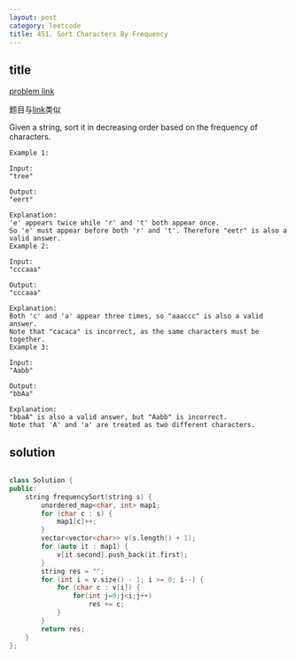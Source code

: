 ```yaml
---
layout: post
category: leetcode
title: 451. Sort Characters By Frequency
---
```


## title
[problem link](https://leetcode.com/problems/sort-characters-by-frequency/description/)

题目与[link](https://leetcode.com/problems/top-k-frequent-elements/description/)类似

Given a string, sort it in decreasing order based on the frequency of characters.

    Example 1:

    Input:
    "tree"

    Output:
    "eert"

    Explanation:
    'e' appears twice while 'r' and 't' both appear once.
    So 'e' must appear before both 'r' and 't'. Therefore "eetr" is also a valid answer.
    Example 2:

    Input:
    "cccaaa"

    Output:
    "cccaaa"

    Explanation:
    Both 'c' and 'a' appear three times, so "aaaccc" is also a valid answer.
    Note that "cacaca" is incorrect, as the same characters must be together.
    Example 3:

    Input:
    "Aabb"

    Output:
    "bbAa"

    Explanation:
    "bbaA" is also a valid answer, but "Aabb" is incorrect.
    Note that 'A' and 'a' are treated as two different characters.

## solution


```c++

class Solution {
public:
	string frequencySort(string s) {
		unordered_map<char, int> map1;
		for (char c : s) {
			map1[c]++;
		}
		vector<vector<char>> v(s.length() + 1);
		for (auto it : map1) {
			v[it.second].push_back(it.first);
		}
		string res = "";
		for (int i = v.size() - 1; i >= 0; i--) {
			for (char c : v[i]) {
				for(int j=0;j<i;j++)
					res += c;
			}
		}
		return res;
	}
};
```